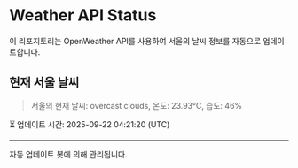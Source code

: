 
# Weather API Status

이 리포지토리는 OpenWeather API를 사용하여 서울의 날씨 정보를 자동으로 업데이트합니다.

## 현재 서울 날씨
> 서울의 현재 날씨: overcast clouds, 온도: 23.93°C, 습도: 46%

⏳ 업데이트 시간: 2025-09-22 04:21:20 (UTC)

---
자동 업데이트 봇에 의해 관리됩니다.
